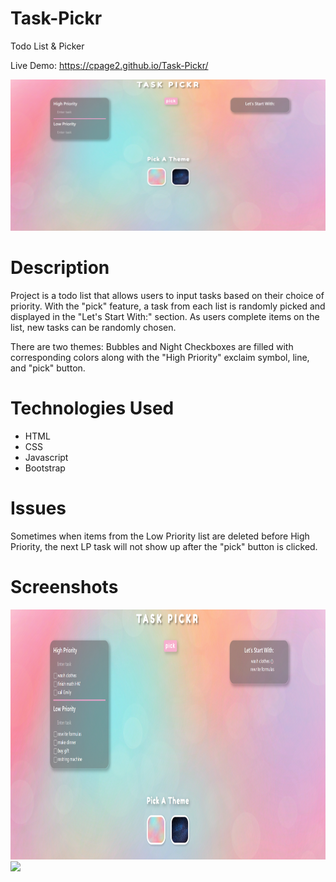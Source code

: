 # Task-Pickr
Todo List & Picker

Live Demo: https://cpage2.github.io/Task-Pickr/

![Alt text](/Images/Bubbles%20Theme.PNG)

# Description
Project is a todo list that allows users to input tasks based on their choice of priority. With the "pick" feature, a task from each list is randomly picked and displayed in the "Let's Start With:" section. As users complete items on the list, new tasks can be randomly chosen.

There are two themes: Bubbles and Night
Checkboxes are filled with corresponding colors along with the "High Priority" exclaim symbol, line, and "pick" button.


# Technologies Used

- HTML
- CSS
- Javascript
- Bootstrap


# Issues
Sometimes when items from the Low Priority list are deleted before High Priority, the next LP task will not show up after the "pick" button is clicked.

# Screenshots


<img src ="/Images/bubbleList.png" height = "400">
<img src ="/Images/nightTheme.PNG" height = "400">

